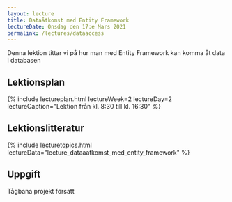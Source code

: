 ```yaml
---
layout: lecture
title: Dataåtkomst med Entity Framework
lectureDate: Onsdag den 17:e Mars 2021
permalink: /lectures/dataaccess
---
```


Denna lektion tittar vi på hur man med Entity Framework kan komma åt data i databasen

## Lektionsplan

{% include lectureplan.html lectureWeek=2 lectureDay=2 lectureCaption="Lektion från kl. 8:30 till kl. 16:30" %}

## Lektionslitteratur

{% include lecturetopics.html lectureData="lecture_dataaatkomst_med_entity_framework" %}

## Uppgift

Tågbana projekt försatt